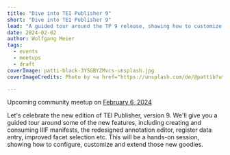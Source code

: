 ```yaml
---
title: "Dive into TEI Publisher 9"
short: "Dive into TEI Publisher 9"
lead: "A guided tour around the TP 9 release, showing how to customize new features like IIIF manifests and the redesigned annotation editor data entry forms"
date: 2024-02-02
author: Wolfgang Meier
tags:
  - events
  - meetups
  - draft
coverImage: patti-black-3YSGBYZMvcs-unsplash.jpg
coverImageCredits: Photo by <a href="https://unsplash.com/de/@pattib?utm_content=creditCopyText&utm_medium=referral&utm_source=unsplash">Patti Black</a> on <a href="https://unsplash.com/de/fotos/grun-gelbes-hangendes-dekor-3YSGBYZMvcs?utm_content=creditCopyText&utm_medium=referral&utm_source=unsplash">Unsplash</a>

---
```


Upcoming community meetup on [February 6, 2024](https://www.timeanddate.com/worldclock/fixedtime.html?msg=e-editiones+community+meetup&iso=20240206T17&p1=1425&ah=1)

Let's celebrate the new edition of TEI Publisher, version 9. We'll give you a guided tour around some of the new features, including creating and consuming IIIF manifests, the redesigned annotation editor, register data entry, improved facet selection etc. This will be a hands-on session, showing how to configure, customize and extend those new goodies.